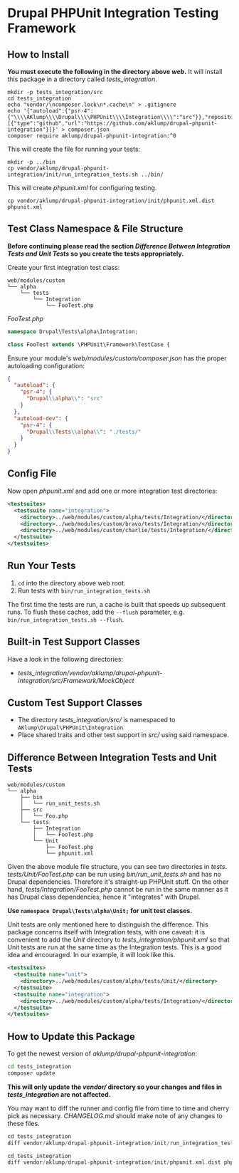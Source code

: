 # Drupal PHPUnit Integration Testing Framework

## How to Install

**You must execute the following in the directory above _web_.**  It will install this package in a directory called _tests_integration_.

```shell
mkdir -p tests_integration/src
cd tests_integration
echo "vendor/\ncomposer.lock\n*.cache\n" > .gitignore
echo '{"autoload":{"psr-4":{"\\\\AKlump\\\\Drupal\\\\PHPUnit\\\\Integration\\\\":"src"}},"repositories":[{"type":"github","url":"https://github.com/aklump/drupal-phpunit-integration"}]}' > composer.json
composer require aklump/drupal-phpunit-integration:^0
```

This will create the file for running your tests:

```shell
mkdir -p ../bin
cp vendor/aklump/drupal-phpunit-integration/init/run_integration_tests.sh ../bin/
```

This will create _phpunit.xml_ for configuring testing.

```shell
cp vendor/aklump/drupal-phpunit-integration/init/phpunit.xml.dist phpunit.xml
```

## Test Class Namespace & File Structure

**Before continuing please read the section _Difference Between Integration Tests and Unit Tests_ so you create the tests appropriately.**

Create your first integration test class:

```
web/modules/custom
└── alpha
    └── tests
        └── Integration
            └── FooTest.php
```

_FooTest.php_

```php
namespace Drupal\Tests\alpha\Integration;

class FooTest extends \PHPUnit\Framework\TestCase {
```

Ensure your module's _web/modules/custom/composer.json_ has the proper autoloading configuration:

```json
{
  "autoload": {
    "psr-4": {
      "Drupal\\alpha\\": "src"
    }
  },
  "autoload-dev": {
    "psr-4": {
      "Drupal\\Tests\\alpha\\": "./tests/"
    }
  }
}
```

## Config File

Now open _phpunit.xml_ and add one or more integration test directories:

```xml
<testsuites>
  <testsuite name="integration">
    <directory>../web/modules/custom/alpha/tests/Integration/</directory>
    <directory>../web/modules/custom/bravo/tests/Integration/</directory>
    <directory>../web/modules/custom/charlie/tests/Integration/</directory>
  </testsuite>
</testsuites>
```

## Run Your Tests

1. `cd` into the directory above web root.
2. Run tests with `bin/run_integration_tests.sh`

The first time the tests are run, a cache is built that speeds up subsequent
runs. To flush these caches, add the `--flush` parameter,
e.g. `bin/run_integration_tests.sh --flush`.

## Built-in Test Support Classes

Have a look in the following directories:

* _tests_integration/vendor/aklump/drupal-phpunit-integration/src/Framework/MockObject_

## Custom Test Support Classes

* The directory _tests_integration/src/_ is namespaced to `AKlump\Drupal\PHPUnit\Integration`
* Place shared traits and other test support in _src/_ using said namespace.

## Difference Between Integration Tests and Unit Tests

```
web/modules/custom
└── alpha
    ├── bin
    │   └── run_unit_tests.sh
    ├── src
    │   └── Foo.php
    └── tests
        ├── Integration
        │   └── FooTest.php
        └── Unit
            ├── FooTest.php
            └── phpunit.xml
```

Given the above module file structure, you can see two directories in _tests_.  _tests/Unit/FooTest.php_ can be run using _bin/run_unit_tests.sh_ and has no Drupal dependencies. Therefore it's straight-up PHPUnit stuff. On the other hand,  _tests/Integration/FooTest.php_ cannot be run in the same manner as it has Drupal class dependencies, hence it "integrates" with Drupal.

**Use `namespace Drupal\Tests\alpha\Unit;` for unit test classes.**

Unit tests are only mentioned here to distinguish the difference. This package concerns itself with Integration tests, with one caveat: it is convenient to add the _Unit_ directory to  _tests_integration/phpunit.xml_ so that Unit tests are run at the same time as the Integration tests. This is a good idea and encouraged. In our example, it will look like this.

```xml
<testsuites>
  <testsuite name="unit">
    <directory>../web/modules/custom/alpha/tests/Unit/</directory>
  </testsuite>
  <testsuite name="integration">
    <directory>../web/modules/custom/alpha/tests/Integration/</directory>
  </testsuite>
</testsuites>
```

## How to Update this Package

To get the newest version of _aklump/drupal-phpunit-integration_:

```bash
cd tests_integration
composer update
```

**This will only update the _vendor/_ directory so your changes and files
in _tests_integration_ are not affected.**

You may want to diff the runner and config file from time to time and cherry pick as necessary. _CHANGELOG.md_ should make note of any changes to these files.

```php
cd tests_integration
diff vendor/aklump/drupal-phpunit-integration/init/run_integration_tests.sh ../bin/run_integration_tests.sh
```

```php
cd tests_integration
diff vendor/aklump/drupal-phpunit-integration/init/phpunit.xml.dist phpunit.xml
```
